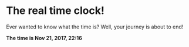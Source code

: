 # The real time clock!

Ever wanted to know what the time is? Well, your journey is about to end!

**The time is Nov 21, 2017, 22:16**
